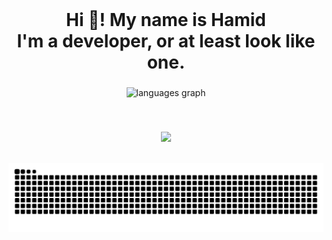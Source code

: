 <br clear="both">

<h1 align="center">Hi 👋! My name is Hamid<br>I'm a developer, or at least look like one.</h1>

###

<div align="center">
  <img src="https://github-readme-stats.vercel.app/api/top-langs?username=Kene33&locale=en&hide_title=true&layout=compact&card_width=320&langs_count=8&theme=dracula&hide_border=true" height="210" alt="languages graph" />
</div>

###

<br clear="both">

<p align="center">
  <a href="https://github.com/Kene33">
    <img src="https://skillicons.dev/icons?i=py,c,html,css,linux,redis,sqlite,fastapi,docker,git,vscode" />
  </a>
</p>

<br clear="both">

<img src="https://raw.githubusercontent.com/Kene33/Kene33/output/snake.svg" alt="Snake animation" />
